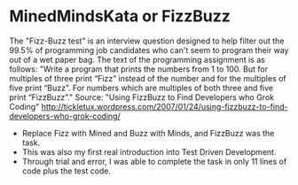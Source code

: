 # MinedMindsKata or FizzBuzz

The "Fizz-Buzz test" is an interview question designed to help filter out the 99.5% of programming job candidates who can't seem to program their way out of a wet paper bag. The text of the programming assignment is as follows:
"Write a program that prints the numbers from 1 to 100. But for multiples of three print “Fizz” instead of the number and for the multiples of five print “Buzz”. For numbers which are multiples of both three and five print “FizzBuzz”."
Source: "Using FizzBuzz to Find Developers who Grok Coding" http://tickletux.wordpress.com/2007/01/24/using-fizzbuzz-to-find-developers-who-grok-coding/

  - Replace Fizz with Mined and Buzz with Minds, and FizzBuzz was the task.
  - This was also my first real introduction into Test Driven Development.
  - Through trial and error, I was able to complete the task in only 11 lines of code plus the test code.
